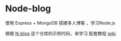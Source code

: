 # Node-blog
使用 Express + MongoDB 搭建多人博客 ，学习Node.js

根据 [N-blog](https://github.com/nswbmw/N-blog) 这个仓库的示例代码，来学习
配套教程 [wiki](https://github.com/nswbmw/N-blog/wiki/_pages)
